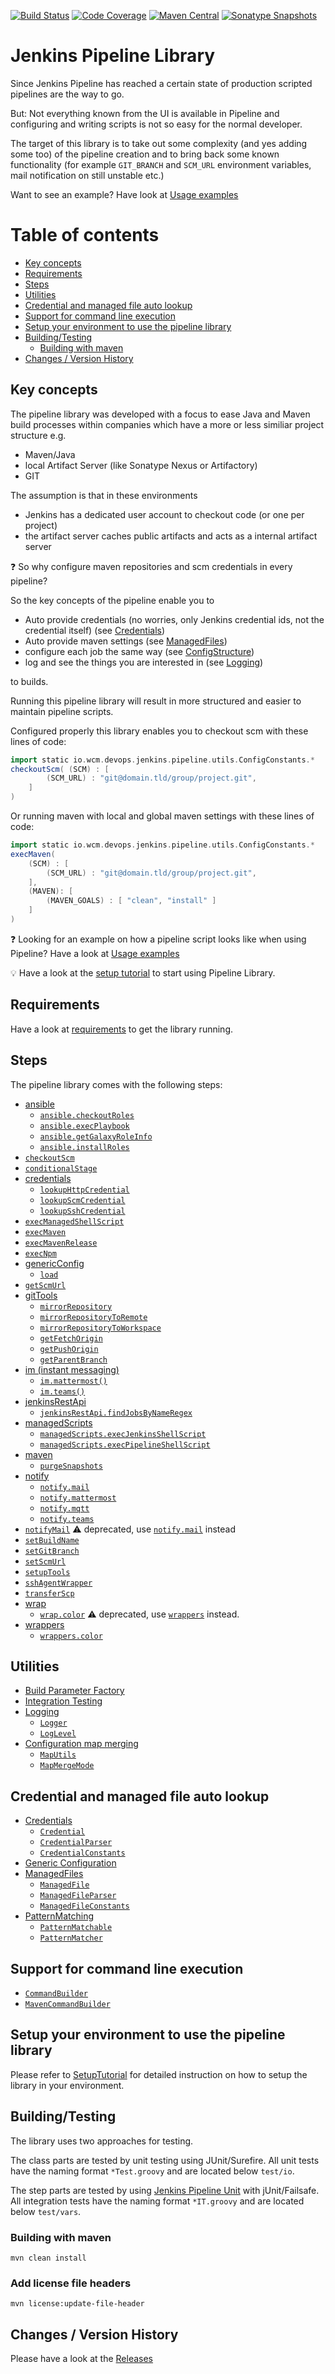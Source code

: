 [![Build Status](https://travis-ci.org/wcm-io-devops/jenkins-pipeline-library.svg?branch=master)](https://travis-ci.org/wcm-io-devops/jenkins-pipeline-library)
[![Code Coverage](https://codecov.io/gh/wcm-io-devops/jenkins-pipeline-library/branch/master/graph/badge.svg)](https://codecov.io/gh/wcm-io-devops/jenkins-pipeline-library)
[![Maven Central](https://maven-badges.herokuapp.com/maven-central/io.wcm.devops.jenkins/io.wcm.devops.jenkins.pipeline-library/badge.svg)](https://maven-badges.herokuapp.com/maven-central/io.wcm.devops.jenkins/io.wcm.devops.jenkins.pipeline-library)
[![Sonatype Snapshots](https://img.shields.io/nexus/s/https/oss.sonatype.org/io.wcm.devops.jenkins/io.wcm.devops.jenkins.pipeline-library.svg)](https://oss.sonatype.org/content/repositories/snapshots/io/wcm/devops/jenkins/io.wcm.devops.jenkins.pipeline-library/)

# Jenkins Pipeline Library

Since Jenkins Pipeline has reached a certain state of production scripted
pipelines are the way to go.

But: Not everything known from the UI is available in Pipeline and
configuring and writing scripts is not so easy for the normal developer.

The target of this library is to take out some complexity (and yes
adding some too) of the pipeline creation and to bring back some known
functionality (for example `GIT_BRANCH` and `SCM_URL` environment
variables, mail notification on still unstable etc.)

Want to see an example? Have look at
[Usage examples](docs/usage-examples.md)

# Table of contents
* [Key concepts](#key-concepts)
* [Requirements](#requirements)
* [Steps](#steps)
* [Utilities](#utilities)
* [Credential and managed file auto lookup](#credential-and-managed-file-auto-lookup)
* [Support for command line execution](#support-for-command-line-execution)
* [Setup your environment to use the pipeline library](#setup-your-environment-to-use-the-pipeline-library)
* [Building/Testing](#buildingtesting)
    * [Building with maven](#building-with-maven)
* [Changes / Version History](#changes--version-history)

## Key concepts

The pipeline library was developed with a focus to ease Java and Maven
build processes within companies which have a more or less similiar
project structure e.g.
* Maven/Java
* local Artifact Server (like Sonatype Nexus or Artifactory)
* GIT

The assumption is that in these environments

* Jenkins has a dedicated user account to checkout code (or one per project)
* the artifact server caches public artifacts and acts as a internal
  artifact server

:question: So why configure maven repositories and scm credentials in
every pipeline?

So the key concepts of the pipeline enable you to
* Auto provide credentials (no worries, only Jenkins credential ids, not
  the credential itself) (see [Credentials](docs/credentials.md))
* Auto provide maven settings (see [ManagedFiles](docs/managed-files.md))
* configure each job the same way (see [ConfigStructure](docs/config-structure.md))
* log and see the things you are interested in (see [Logging](docs/logging.md))

to builds.

Running this pipeline library will result in more structured and easier
to maintain pipeline scripts.

Configured properly this library enables you to checkout scm
with these lines of code:

```groovy
import static io.wcm.devops.jenkins.pipeline.utils.ConfigConstants.*
checkoutScm( (SCM) : [
        (SCM_URL) : "git@domain.tld/group/project.git",
    ]
)
```

Or running maven with local and global maven settings with these lines
of code:

```groovy
import static io.wcm.devops.jenkins.pipeline.utils.ConfigConstants.*
execMaven( 
    (SCM) : [
        (SCM_URL) : "git@domain.tld/group/project.git",
    ],
    (MAVEN): [
        (MAVEN_GOALS) : [ "clean", "install" ]
    ]
)
```

:question: Looking for an example on how a pipeline script looks like
when using Pipeline? Have a look at
[Usage examples](docs/usage-examples.md)

:bulb: Have a look at the [setup tutorial](docs/tutorial-setup.md) to
start using Pipeline Library.

## Requirements

Have a look at [requirements](docs/requirements.md) to get the library running.

## Steps

The pipeline library comes with the following steps:

* [ansible](vars/ansible.md)
  * [`ansible.checkoutRoles`](vars/ansible.md#checkoutrolesmap-config)
  * [`ansible.execPlaybook`](vars/ansible.md#execplaybookmap-config)
  * [`ansible.getGalaxyRoleInfo`](vars/ansible.md#getgalaxyroleinforole-role)
  * [`ansible.installRoles`](vars/ansible.md#installrolesmap-config)
* [`checkoutScm`](vars/checkoutScm.md)
* [`conditionalStage`](vars/conditionalStage.md)
* [credentials](vars/credentials.md)
    *  [`lookupHttpCredential`](vars/credentials.md#lookuphttpcredentialstring-uri)
    *  [`lookupScmCredential`](vars/credentials.md#lookupscmcredentialstring-uri)
    *  [`lookupSshCredential`](vars/credentials.md#lookupsshcredentialstring-uri)
* [`execManagedShellScript`](vars/execManagedShellScript.md)
* [`execMaven`](vars/execMaven.md)
* [`execMavenRelease`](vars/execMavenRelease.md)
* [`execNpm`](vars/execNpm.md)
* [genericConfig](vars/genericConfig.md)
  * [`load`](vars/genericConfig.md#object-loadpath-searchvalue-resultkey--null)
* [`getScmUrl`](vars/getScmUrl.md)
* [gitTools](vars/gitTools.md)
  * [`mirrorRepository`](vars/gitTools.md#mirrorrepositorystring-srcurl-string-targeturl-liststring-srccredentialids--null-liststring-targetcredentialids--null)
  * [`mirrorRepositoryToRemote`](vars/gitTools.md#mirrorrepositorytoremotestring-srcrepopath-gitrepository-targetrepo-liststring-targetcredentialids--null)
  * [`mirrorRepositoryToWorkspace`](vars/gitTools.md#mirrorrepositorytoworkspacegitrepository-srcrepo-liststring-srccredentialids--null)
  * [`getFetchOrigin`](vars/gitTools.md#string-getfetchoriginstring-remotes--null)
  * [`getPushOrigin`](vars/gitTools.md#string-getpushoriginstring-remotes--null)
  * [`getParentBranch`](vars/gitTools.md#string-getparentbranch)
* [im (instant messaging)](vars/im.md)
  * [`im.mattermost()`](vars/im.md#immattermost)
  * [`im.teams()`](vars/im.md#imteams)
* [jenkinsRestApi](vars/jenkinsRestApi.md)
  * [`jenkinsRestApi.findJobsByNameRegex`](vars/jenkinsRestApi.md#list-job-findjobsbynameregexmap-remote)
* [managedScripts](vars/managedScripts.md)
    * [`managedScripts.execJenkinsShellScript`](vars/managedScripts.md#execjenkinsshellscriptstring-scriptid-commandbuilder-commandbuilder-null-returnstdout--false-returnstatus--false)
    * [`managedScripts.execPipelineShellScript`](vars/managedScripts.md#execpipelineshellscriptstring-scriptpath-commandbuilder-commandbuilder-null-returnstdout--false-returnstatus--false)
* [maven](vars/maven.md)
    * [`purgeSnapshots`](vars/maven.md#purgesnapshotsmap-config)
* [notify](vars/notify.md)
  * [`notify.mail`](vars/notify.md#notifymailmap-config)
  * [`notify.mattermost`](vars/notify.md#notifymattermostmap-config)
  * [`notify.mqtt`](vars/notify.md#notifymqttmap-config)
  * [`notify.teams`](vars/notify.md#notifyteamsmap-config)
* [`notifyMail`](vars/notifyMail.md) :warning: deprecated, use
  [`notify.mail`](vars/notify.md#notifymailmap-config) instead
* [`setBuildName`](vars/setBuildName.md)
* [`setGitBranch`](vars/setGitBranch.md)
* [`setScmUrl`](vars/setScmUrl.md)
* [`setupTools`](vars/setupTools.md)
* [`sshAgentWrapper`](vars/sshAgentWrapper.md)
* [`transferScp`](vars/transferScp.md)
* [wrap](vars/wrap.md)
    * [`wrap.color`](vars/wrap.md) :warning: deprecated, use [`wrappers`](vars/wrappers.md) instead.
* [wrappers](vars/wrappers.md)
    * [`wrappers.color`](vars/wrappers.md#colormap-config-closure-body)

## Utilities
* [Build Parameter Factory](src/io/wcm/devops/jenkins/pipeline/job/BuildParameterFactory.groovy)
* [Integration Testing](vars/integrationTestUtils.md)
* [Logging](docs/logging.md)
    * [`Logger`](src/io/wcm/devops/jenkins/pipeline/utils/logging/Logger.groovy)
    * [`LogLevel`](src/io/wcm/devops/jenkins/pipeline/utils/logging/LogLevel.groovy)
* [Configuration map merging](docs/config-map-merging.md)
  * [`MapUtils`](src/io/wcm/devops/jenkins/pipeline/utils/maps/MapUtils.groovy)
  * [`MapMergeMode`](src/io/wcm/devops/jenkins/pipeline/utils/maps/MapMergeMode.groovy)

## Credential and managed file auto lookup

* [Credentials](docs/credentials.md)
    *  [`Credential`](src/io/wcm/devops/jenkins/pipeline/credentials/Credential.groovy)
    *  [`CredentialParser`](src/io/wcm/devops/jenkins/pipeline/credentials/CredentialParser.groovy)
    *  [`CredentialConstants`](src/io/wcm/devops/jenkins/pipeline/credentials/CredentialConstants.groovy)
* [Generic Configuration](docs/generic-config.md)
* [ManagedFiles](docs/managed-files.md)
    * [`ManagedFile`](src/io/wcm/devops/jenkins/pipeline/managedfiles/ManagedFile.groovy)
    * [`ManagedFileParser`](src/io/wcm/devops/jenkins/pipeline/managedfiles/ManagedFileParser.groovy)
    * [`ManagedFileConstants`](src/io/wcm/devops/jenkins/pipeline/managedfiles/ManagedFileConstants.groovy)
* [PatternMatching](docs/pattern-matching.md)
    * [`PatternMatchable`](src/io/wcm/devops/jenkins/pipeline/model/PatternMatchable.groovy)
    * [`PatternMatcher`](src/io/wcm/devops/jenkins/pipeline/utils/PatternMatcher.groovy)

## Support for command line execution

* [`CommandBuilder`](src/io/wcm/devops/jenkins/pipeline/shell/CommandBuilderImpl.groovy)
* [`MavenCommandBuilder`](src/io/wcm/devops/jenkins/pipeline/shell/MavenCommandBuilderImpl.groovy)

## Setup your environment to use the pipeline library

Please refer to [SetupTutorial](docs/tutorial-setup.md) for detailed
instruction on how to setup the library in your environment.

## Building/Testing

The library uses two approaches for testing.

The class parts are tested by unit testing using JUnit/Surefire. All
unit tests have the naming format `*Test.groovy` and are located below
`test/io`.

The step parts are tested by using
[Jenkins Pipeline Unit](https://github.com/lesfurets/JenkinsPipelineUnit)
with jUnit/Failsafe. All integration tests have the naming format
`*IT.groovy` and are located below `test/vars`.

### Building with maven

    mvn clean install

### Add license file headers

    mvn license:update-file-header

## Changes / Version History

Please have a look at the [Releases](https://github.com/wcm-io-devops/jenkins-pipeline-library/releases)
